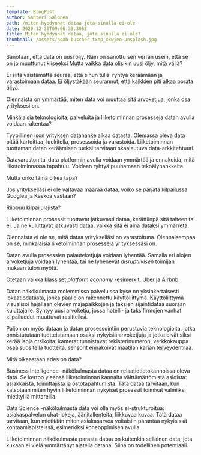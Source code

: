 ```yaml
---
template: BlogPost
author: Santeri Salonen
path: /miten-hyodynnat-dataa-jota-sinulla-ei-ole
date: 2020-12-30T09:06:33.306Z
title: Miten hyödynnät dataa, jota sinulla ei ole?
thumbnail: /assets/noah-buscher-txhp_xkwjeo-unsplash.jpg
---
```

Sanotaan, että data on uusi öljy. Näin on sanottu sen verran usein, että se on jo muuttunut kliseeksi Mutta vaikka data olisikin uusi öljy, mitä väliä?

Ei siitä väistämättä seuraa, että sinun tulisi ryhtyä keräämään ja varastoimaan dataa. Ei öljystäkään seurannut, että kaikkien piti alkaa porata öljyä.

Olennaista on ymmärtää, miten data voi muuttaa sitä arvoketjua, jonka osa yrityksesi on.

Minkälaisia teknologioita, palveluita ja liiketoiminnan prosesseja datan avulla voidaan rakentaa?

Tyypillinen ison yrityksen datahanke alkaa datasta. Olemassa oleva data pitää kartoittaa, luokitella, prosessoida ja varastoida. Liiketoiminnan tuottaman datan keräämisen tueksi tarvitaan skaalautuva data-arkkitehtuuri.

Datavaraston tai data platformin avulla voidaan ymmärtää ja ennakoida, mitä liiketoiminnassa tapahtuu. Voidaan ryhtyä puuhamaan tekoälyhankkeita.

Mutta onko tämä oikea tapa?

Jos yritykselläsi ei ole valtavaa määrää dataa, voiko se pärjätä kilpailussa Googlea ja Keskoa vastaan?

Riippuu kilpailulajista?

Liiketoiminnan prosessit tuottavat jatkuvasti dataa, kerättiinpä sitä talteen tai ei. Ja ne kuluttavat jatkuvasti dataa, vaikka sitä ei aina dataksi ymmärretä.

Olennaista ei ole se, mitä dataa yritykselläsi on varastoituna. Olennaisempaa on se, minkälaisia liiketoiminnan prosesseja yrityksessäsi on. 

Datan avulla prosessien palauteketjuja voidaan lyhentää. Samalla eri alojen arvoketjuja voidaan lyhentää, tai ne lyhenevät *disruptiivisen* toimijan mukaan tulon myötä.

Otetaan vaikka klassiset *platform economy* -esimerkit, Uber ja Airbnb.

Datan näkökulmasta molemmissa palveluissa kyse on yksinkertaisesti lokaatiodatasta, jonka päälle on rakennettu käyttöliittymä. Käyttöliittymä visualisoi hajallaan olevien majapaikkojen ja taksien sijaintidataa suoraan kuluttajalle. Syntyy uusi arvoketju, jossa hotelli- ja taksifirmojen vanhat kilpailuedut muuttuvat rasitteiksi.

Paljon on myös dataan ja datan prosessointiin perustuvia teknologioita, jotka onnistututaan tuotteistamaan osaksi nykyisiä arvoketjuja ja jotka eivät siksi kerää isoja otsikoita: kamerat tunnistavat rekisterinumeron, verkkokauppa osaa suositella tuotteita, sensorit ennakoivat maatilan karjan terveydentilaa. 

Mitä oikeastaan edes on data?

Business Intelligence -näkökulmasta dataa on relaatiotietokannoissa oleva data. Se kertoo yleensä liiketoiminnan kannalta välttämättömistä asioista: asiakkaista, toimittajista ja ostotapahtumista. Tätä dataa tarvitaan, kun katsotaan miten hyvin liiketoiminnan nykyiset prosessit toimivat valmiiksi mietityillä mittareilla.

Data Science -näkökulmasta data voi olla myös ei-strukturoitua: asiakaspalvelun chat-lokeja, äänitallenteita, liikkuvaa kuvaa. Tätä dataa tarvitaan, kun mietitään miten asiakasarvoa voitaisiin parantaa nykyisissä kohtaamispisteissä, esimerkiksi koneoppimisen avulla.

Liiketoiminnan näkökulmasta parasta dataa on kuitenkin sellainen data, jota kukaan ei vielä ymmärtänyt ajatella datana. Siinä on todellinen potentiaali.